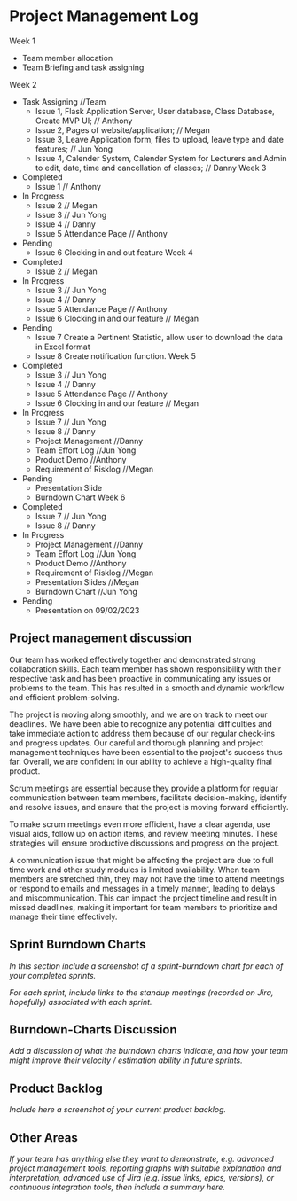 # Project Management Log

Week 1 
  - Team member allocation
  - Team Briefing and task assigning

Week 2
  - Task Assigning //Team
    - Issue 1, Flask Application Server, User database, Class Database, Create MVP UI; // Anthony
    - Issue 2, Pages of website/application; // Megan
    - Issue 3, Leave Application form, files to upload, leave type and date features; // Jun Yong
    - Issue 4, Calender System, Calender System for Lecturers and Admin to edit, date, time and cancellation of classes; // Danny
Week 3
  - Completed
      - Issue 1 // Anthony
  - In Progress
      - Issue 2 // Megan 
      - Issue 3 // Jun Yong
      - Issue 4 // Danny
      - Issue 5 Attendance Page // Anthony
  - Pending
      - Issue 6 Clocking in and out feature
Week 4 
  - Completed
      - Issue 2 // Megan 
  - In Progress
      - Issue 3 // Jun Yong
      - Issue 4 // Danny
      - Issue 5 Attendance Page // Anthony
      - Issue 6 Clocking in and our feature // Megan
  - Pending
      - Issue 7 Create a Pertinent Statistic, allow user to download the data in Excel format
      - Issue 8 Create notification function.
Week 5
  - Completed
      - Issue 3 // Jun Yong
      - Issue 4 // Danny
      - Issue 5 Attendance Page // Anthony
      - Issue 6 Clocking in and our feature // Megan
  - In Progress
      - Issue 7 // Jun Yong
      - Issue 8 // Danny 
      - Project Management  //Danny
      - Team Effort Log //Jun Yong
      - Product Demo //Anthony
      - Requirement of Risklog //Megan
  - Pending
      - Presentation Slide
      - Burndown Chart
Week 6
  - Completed
      - Issue 7 // Jun Yong
      - Issue 8 // Danny 
  - In Progress
      - Project Management  //Danny
      - Team Effort Log //Jun Yong
      - Product Demo //Anthony
      - Requirement of Risklog //Megan
      - Presentation Slides //Megan
      - Burndown Chart //Jun Yong
  - Pending
      - Presentation on 09/02/2023


## Project management discussion

Our team has worked effectively together and demonstrated strong collaboration skills. Each team member has shown responsibility with their respective task and has been proactive in communicating any issues or problems to the team. This has resulted in a smooth and dynamic workflow and efficient problem-solving.

The project is moving along smoothly, and we are on track to meet our deadlines. We have been able to recognize any potential difficulties and take immediate action to address them because of our regular check-ins and progress updates. Our careful and thorough planning and project management techniques have been essential to the project's success thus far. Overall, we are confident in our ability to achieve a high-quality final product. 

Scrum meetings are essential because they provide a platform for regular communication between team members, facilitate decision-making, identify and resolve issues, and ensure that the project is moving forward efficiently.

To make scrum meetings even more efficient, have a clear agenda, use visual aids, follow up on action items, and review meeting minutes. These strategies will ensure productive discussions and progress on the project.

A communication issue that might be affecting the project are due to full time work and other study modules is limited availability. When team members are stretched thin, they may not have the time to attend meetings or respond to emails and messages in a timely manner, leading to delays and miscommunication. This can impact the project timeline and result in missed deadlines, making it important for team members to prioritize and manage their time effectively.


## Sprint Burndown Charts

*In this section include a screenshot of a sprint-burndown chart for each of your completed sprints.*

*For each sprint, include links to the standup meetings (recorded on Jira, hopefully) associated with each sprint.*

## Burndown-Charts Discussion
*Add a discussion of what the burndown charts indicate, and how your team might improve their velocity / estimation ability in future sprints.*

## Product Backlog
*Include here a screenshot of your current product backlog.*

## Other Areas
*If your team has anything else they want to demonstrate, e.g. advanced project management tools, reporting graphs with suitable explanation and interpretation, advanced use of Jira (e.g. issue links, epics, versions), or continuous integration tools, then include a summary here.*
